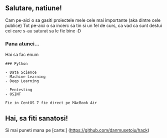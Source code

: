 ## Salutare, natiune!

Cam pe-aici o sa gasiti proiectele mele cele mai importante (aka dintre cele publice)
Tot pe-aici o sa incerc sa tin si un fel de curs, ca vad ca sunt destui cei care s-au saturat sa le fie bine :D

### Pana atunci...

Hai sa fac enum

```
### Python

- Data Science
- Machine Learning
- Deep Learning

- Pentesting
- OSINT

Fie in CentOS 7 fie direct pe MAcBook Air
```
## Hai, sa fiti sanatosi!

Si mai puneti mana pe [carte:] (https://github.com/danmusetoiu/hack)
